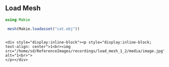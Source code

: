 ## Load Mesh

```julia
using Makie

 mesh(Makie.loadasset("cat.obj"))


```
```@raw html

<div style="display:inline-block"><p style="display:inline-block; text-align: center">1<br><img src="/home/sd/ReferenceImages/recordings/load_mesh_1_2/media/image.jpg" alt="1<br>">
</p></div>
```
